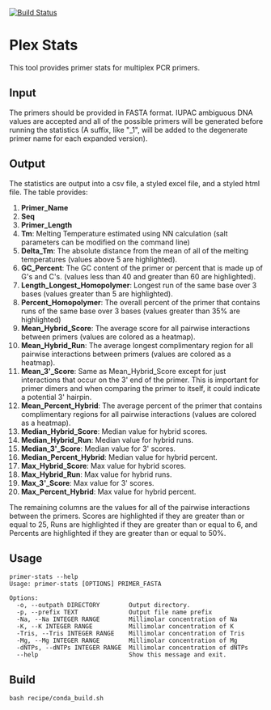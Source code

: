[![Build Status](https://travis-ci.com/tfursten/flex_stats.svg?branch=master)](https://travis-ci.com/tfursten/flex_stats)

# Plex Stats
This tool provides primer stats for multiplex PCR primers.

## Input
The primers should be provided in FASTA format. IUPAC ambiguous DNA values are accepted and all of the possible primers will be generated before running the statistics (A suffix, like "_1", will be added to the degenerate primer name for each expanded version).

## Output
The statistics are output into a csv file, a styled excel file, and a styled html file. 
The table provides:
1. **Primer_Name**
2. **Seq**
3. **Primer_Length**
4. **Tm**: Melting Temperature estimated using NN calculation (salt parameters can be modified on the command line)
5. **Delta_Tm**: The absolute distance from the mean of all of the melting temperatures (values above 5 are highlighted).
6. **GC_Percent**: The GC content of the primer or percent that is made up of G's and C's. (values less than 40 and greater than 60 are highlighted).
7. **Length_Longest_Homopolymer**: Longest run of the same base over 3 bases (values greater than 5 are highlighted).
8. **Percent_Homopolymer**: The overall percent of the primer that contains runs of the same base over 3 bases (values greater than 35% are highlighted)
9. **Mean_Hybrid_Score**: The average score for all pairwise interactions between primers (values are colored as a heatmap).
10. **Mean_Hybrid_Run**: The average longest complimentary region for all pairwise interactions between primers (values are colored as a heatmap).
11. **Mean_3'_Score**: Same as Mean_Hybrid_Score except for just interactions that occur on the 3' end of the primer. This is important for primer dimers and when comparing the primer to itself, it could indicate a potential 3' hairpin.
12. **Mean_Percent_Hybrid**: The average percent of the primer that contains complimentary regions for all pairwise interactions (values are colored as a heatmap).
13. **Median_Hybrid_Score**: Median value for hybrid scores.
14. **Median_Hybrid_Run**: Median value for hybrid runs.
15. **Median_3'_Score**: Median value for 3' scores.
16. **Median_Percent_Hybrid**: Median value for hybrid percent.
13. **Max_Hybrid_Score**: Max value for hybrid scores.
14. **Max_Hybrid_Run**: Max value for hybrid runs.
15. **Max_3'_Score**: Max value for 3' scores.
16. **Max_Percent_Hybrid**: Max value for hybrid percent.

The remaining columns are the values for all of the pairwise interactions between the primers. Scores are highlighted if they are greater than or equal to 25, Runs are highlighted if they are greater than or equal to 6, and Percents are highlighted if they are greater than or equal to 50%. 

## Usage
```
primer-stats --help            
Usage: primer-stats [OPTIONS] PRIMER_FASTA

Options:
  -o, --outpath DIRECTORY        Output directory.
  -p, --prefix TEXT              Output file name prefix
  -Na, --Na INTEGER RANGE        Millimolar concentration of Na
  -K, --K INTEGER RANGE          Millimolar concentration of K
  -Tris, --Tris INTEGER RANGE    Millimolar concentration of Tris
  -Mg, --Mg INTEGER RANGE        Millimolar concentration of Mg
  -dNTPs, --dNTPs INTEGER RANGE  Millimolar concentration of dNTPs
  --help                         Show this message and exit.
```

## Build
```
bash recipe/conda_build.sh
```









